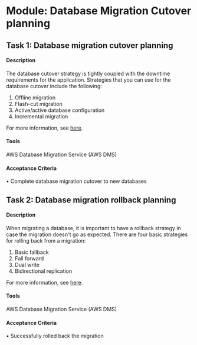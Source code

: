 
# Module: Database Migration Cutover planning
## Task 1: Database migration cutover planning 
#### Description
The database cutover strategy is tightly coupled with the downtime requirements for the application. Strategies that you can use for the database cutover include the following:

1) Offline migration
2) Flash-cut migration
3) Active/active database configuration
4) Incremental migration

For more information, see [here](https://docs.aws.amazon.com/prescriptive-guidance/latest/strategy-database-migration/cut-over.html).
#### Tools
AWS Database Migration Service (AWS DMS)
#### Acceptance Criteria
• Complete database migration cutover to new databases
## Task 2: Database migration rollback planning
#### Description
When migrating a database, it is important to have a rollback strategy in case the migration doesn't go as expected. There are four basic strategies for rolling back from a migration: 

1) Basic fallback
2) Fall forward
3) Dual write
4) Bidirectional replication

For more information, see [here](https://aws.amazon.com/blogs/database/rolling-back-from-a-migration-with-aws-dms).

#### Tools
AWS Database Migration Service (AWS DMS)
#### Acceptance Criteria
• Successfully rolled back the migration